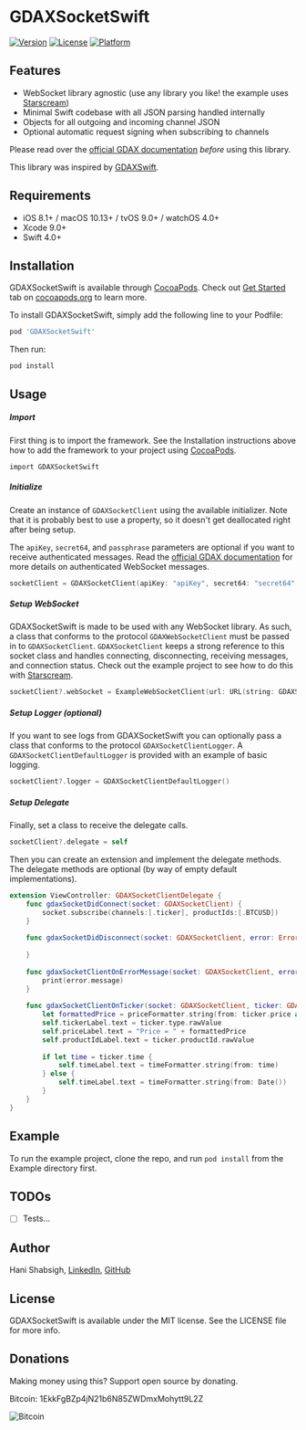 # GDAXSocketSwift

[![Version](https://img.shields.io/cocoapods/v/GDAXSocketSwift.svg?style=flat)](http://cocoapods.org/pods/GDAXSocketSwift)
[![License](https://img.shields.io/cocoapods/l/GDAXSocketSwift.svg?style=flat)](http://cocoapods.org/pods/GDAXSocketSwift)
[![Platform](https://img.shields.io/cocoapods/p/GDAXSocketSwift.svg?style=flat)](http://cocoapods.org/pods/GDAXSocketSwift)

## Features

- WebSocket library agnostic (use any library you like! the example uses [Starscream](https://github.com/daltoniam/Starscream))
- Minimal Swift codebase with all JSON parsing handled internally
- Objects for all outgoing and incoming channel JSON
- Optional automatic request signing when subscribing to channels

Please read over the [official GDAX documentation](https://docs.gdax.com/) *before* using this library.

This library was inspired by [GDAXSwift](https://github.com/anthonypuppo/GDAXSwift).

## Requirements

- iOS 8.1+ / macOS 10.13+ / tvOS 9.0+ / watchOS 4.0+
- Xcode 9.0+
- Swift 4.0+

## Installation

GDAXSocketSwift is available through [CocoaPods](http://cocoapods.org). Check out [Get Started](http://cocoapods.org/) tab on [cocoapods.org](http://cocoapods.org/) to learn more.

To install GDAXSocketSwift, simply add the following line to your Podfile:

```ruby
pod 'GDAXSocketSwift'
```

Then run:

	pod install

## Usage

##### Import

First thing is to import the framework. See the Installation instructions above how to add the framework to your project using [CocoaPods](http://cocoapods.org).

```
import GDAXSocketSwift
```

##### Initialize

Create an instance of `GDAXSocketClient` using the available initializer. Note that it is probably best to use a property, so it doesn't get deallocated right after being setup.

The `apiKey`, `secret64`, and `passphrase` parameters are optional if you want to receive authenticated messages. Read the [official GDAX documentation](https://docs.gdax.com/) for more details on authenticated WebSocket messages.

```swift
socketClient = GDAXSocketClient(apiKey: "apiKey", secret64: "secret64", passphrase: "passphrase")
```

##### Setup WebSocket

GDAXSocketSwift is made to be used with any WebSocket library. As such, a class that conforms to the protocol `GDAXWebSocketClient` must be passed in to `GDAXSocketClient`. `GDAXSocketClient` keeps a strong reference to this socket class and handles connecting, disconnecting, receiving messages, and connection status. Check out the example project to see how to do this with [Starscream](https://github.com/daltoniam/Starscream).

```swift
socketClient?.webSocket = ExampleWebSocketClient(url: URL(string: GDAXSocketClient.baseAPIURLString)!)
```

##### Setup Logger (optional)

If you want to see logs from GDAXSocketSwift you can optionally pass a class that conforms to the protocol `GDAXSocketClientLogger`. A `GDAXSocketClientDefaultLogger` is provided with an example of basic logging.

```swift
socketClient?.logger = GDAXSocketClientDefaultLogger()
```

##### Setup Delegate

Finally, set a class to receive the delegate calls.

```swift
socketClient?.delegate = self
```

Then you can create an extension and implement the delegate methods. The delegate methods are optional (by way of empty default implementations). 

```swift
extension ViewController: GDAXSocketClientDelegate {
    func gdaxSocketDidConnect(socket: GDAXSocketClient) {
        socket.subscribe(channels:[.ticker], productIds:[.BTCUSD])
    }
    
    func gdaxSocketDidDisconnect(socket: GDAXSocketClient, error: Error?) {
        
    }
    
    func gdaxSocketClientOnErrorMessage(socket: GDAXSocketClient, error: GDAXErrorMessage) {
        print(error.message)
    }
    
    func gdaxSocketClientOnTicker(socket: GDAXSocketClient, ticker: GDAXTicker) {
        let formattedPrice = priceFormatter.string(from: ticker.price as NSNumber) ?? "0.0000"
        self.tickerLabel.text = ticker.type.rawValue
        self.priceLabel.text = "Price = " + formattedPrice
        self.productIdLabel.text = ticker.productId.rawValue
        
        if let time = ticker.time {
            self.timeLabel.text = timeFormatter.string(from: time)
        } else {
            self.timeLabel.text = timeFormatter.string(from: Date())
        }
    }
}
```

## Example

To run the example project, clone the repo, and run `pod install` from the Example directory first.

## TODOs

- [ ] Tests...

## Author

Hani Shabsigh, [LinkedIn](http://hanishabsigh.com), [GitHub](https://github.com/hanishabsigh)

## License

GDAXSocketSwift is available under the MIT license. See the LICENSE file for more info.

## Donations

Making money using this? Support open source by donating.

Bitcoin: 1EkkFgBZp4jN21b6N85ZWDmxMohytt9L2Z

![Bitcoin](https://i.imgur.com/r7SVFZt.png)


